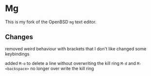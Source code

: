 # Mg

This is my fork of the OpenBSD `mg` text editor.

## Changes

removed weird behaviour with brackets that I don't like
changed some keybindings

added `M-o` to delete a line without overwriting the kill ring
`M-d` and `M-<backspace>` no longer over write the kill ring

